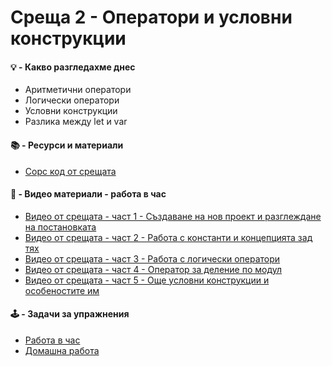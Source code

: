 # Среща 2 - Оператори и условни конструкции

#### 💡 - Какво разгледахме днес
- Аритметични оператори
- Логически оператори
- Условни конструкции
- Разлика между let и var

#### 📚 - Ресурси и материали
- [Сорс код от срещата](./source-cw/)

#### 📘 - Видео материали - работа  в час
- [Видео от срещата - част 1 - Създаване на нов проект и разглеждане на постановката](https://youtu.be/j4gMi4w2tqI)
- [Видео от срещата - част 2 - Работа с константи и концепцията зад тях](https://youtu.be/bGGNalth2Z4)
- [Видео от срещата - част 3 - Работа с логически оператори ](https://youtu.be/y7E3nMVd0ek)
- [Видео от срещата - част 4 - Оператор за деление по модул](https://youtu.be/3XlDvC0osPc)
- [Видео от срещата - част 5 - Още условни конструкции и особеностите им](https://youtu.be/W-00IqPSf4w)

#### 🕹️ - Задачи за упражнения
- [Работа в час](./cw/README.md)
- [Домашна работа](./hw/README.md)
